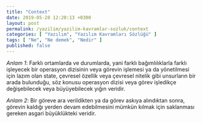 ```yaml
---
title: "Context"
date: 2019-05-28 12:20:13 +0300
layout: post
permalink: /yazilim/yazilim-kavramlar-sozluk/context
categories: [ "Yazılım", "Yazılım Kavramları Sözlüğü" ]
tags: [ "Ne", "Ne demek", "Nedir" ]
published: false
---
```


*Anlam 1*: Farklı ortamlarda ve durumlarda, yani farklı bağımlılıklarla farklı işleyecek bir operasyon dizisinin veya görevin işlemesi ya da yönetilmesi için lazım olan state, çevresel özellik veya çevresel nitelik gibi unsurların bir arada bulunduğu, söz konusu operasyon dizisi veya görev işledikçe değişebilecek veya büyüyebilecek yığın veridir.

*Anlam 2*: Bir göreve ara verildikten ya da görev askıya alındıktan sonra, görevin kaldığı yerden devam edebilmesini mümkün kılmak için saklanması gereken asgari büyüklükteki veridir.